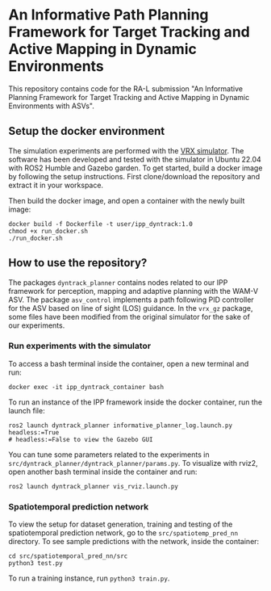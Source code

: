 # An Informative Path Planning Framework for Target Tracking and Active Mapping in Dynamic Environments

This repository contains code for the RA-L submission "An Informative Planning Framework for Target Tracking and
Active Mapping in Dynamic Environments with ASVs".

## Setup the docker environment

The simulation experiments are performed with the [VRX simulator](https://github.com/osrf/vrx). The software has been developed and tested with the simulator in Ubuntu 22.04 with ROS2 Humble and Gazebo garden. To get started, build a docker image by following the setup instructions. First clone/download the repository and extract it in your workspace.
<!-- ```
git clone git@github.com:sanjeevrs2000/ipp_dyntrack.git
``` -->
Then build the docker image, and open a container with the newly built image:
```
docker build -f Dockerfile -t user/ipp_dyntrack:1.0
chmod +x run_docker.sh
./run_docker.sh
```

## How to use the repository?

The packages ```dyntrack_planner``` contains nodes related to our IPP framework for perception, mapping and adaptive planning with the WAM-V ASV. The package ```asv_control``` implements a path following PID controller for the ASV based on line of sight (LOS) guidance. In the ```vrx_gz``` package, some files have been modified from the original simulator for the sake of our experiments.

### Run experiments with the simulator

To access a bash terminal inside the container, open a new terminal and run: 
```
docker exec -it ipp_dyntrack_container bash
``` 

To run an instance of the IPP framework inside the docker container, run the launch file:
```
ros2 launch dyntrack_planner informative_planner_log.launch.py headless:=True 
# headless:=False to view the Gazebo GUI
```

You can tune some parameters related to the experiments in ```src/dyntrack_planner/dyntrack_planner/params.py```. To visualize with rviz2, open another bash terminal inside the container and run:
```
ros2 launch dyntrack_planner vis_rviz.launch.py
```

### Spatiotemporal prediction network

To view the setup for dataset generation, training and testing of the spatiotemporal prediction network, go to the ```src/spatiotemp_pred_nn``` directory. To see sample predictions with the network, inside the container:
```
cd src/spatiotemporal_pred_nn/src
python3 test.py
```
To run a training instance, run ```python3 train.py```.